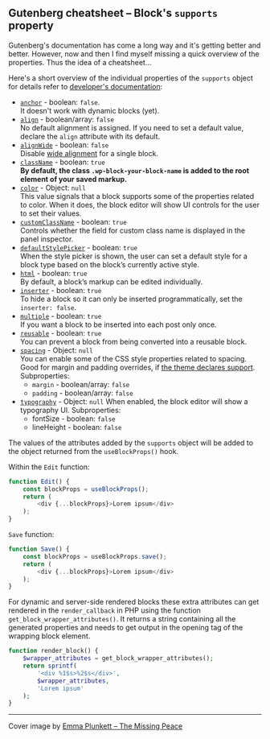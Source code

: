 ## Gutenberg cheatsheet – Block's `supports` property

Gutenberg's documentation has come a long way and it's getting better and better. However, now and then I find myself missing a quick overview of the properties. Thus the idea of a cheatsheet…

Here's a short overview of the individual properties of the `supports` object for details refer to [developer's documentation](https://developer.wordpress.org/block-editor/reference-guides/block-api/block-supports/):

- [`anchor`](https://developer.wordpress.org/block-editor/reference-guides/block-api/block-supports/#anchor) - boolean: `false`.  
  It doesn't work with dynamic blocks (yet).
- [`align`](https://developer.wordpress.org/block-editor/reference-guides/block-api/block-supports/#align) - boolean/array: `false`  
  No default alignment is assigned. If you need to set a default value, declare the `align` attribute with its default.
- [`alignWide`](https://developer.wordpress.org/block-editor/reference-guides/block-api/block-supports/#alignwide) - boolean: `false`  
  Disable [wide alignment](https://developer.wordpress.org/block-editor/how-to-guides/themes/theme-support/#wide-alignment) for a single block.
- [`className`](https://developer.wordpress.org/block-editor/reference-guides/block-api/block-supports/#classname) - boolean: `true`  
  **By default, the class `.wp-block-your-block-name` is added to the root element of your saved markup.**
- [`color`](https://developer.wordpress.org/block-editor/reference-guides/block-api/block-supports/#color) - Object: `null`  
  This value signals that a block supports some of the properties related to color. When it does, the block editor will show UI controls for the user to set their values.
- [`customClassName`](https://developer.wordpress.org/block-editor/reference-guides/block-api/block-supports/#customclassname) - boolean: `true`  
  Controls whether the field for custom class name is displayed in the panel inspector.
- [`defaultStylePicker`](https://developer.wordpress.org/block-editor/reference-guides/block-api/block-supports/#defaultstylepicker) - boolean: `true`  
  When the style picker is shown, the user can set a default style for a block type based on the block’s currently active style.
- [`html`](https://developer.wordpress.org/block-editor/reference-guides/block-api/block-supports/#html) - boolean: `true`  
  By default, a block’s markup can be edited individually.
- [`inserter`](https://developer.wordpress.org/block-editor/reference-guides/block-api/block-supports/#inserter) - boolean: `true`  
  To hide a block so it can only be inserted programmatically, set the `inserter: false`.
- [`multiple`](https://developer.wordpress.org/block-editor/reference-guides/block-api/block-supports/#multiple) - boolean: `true`  
  If you want a block to be inserted into each post only once.
- [`reusable`](https://developer.wordpress.org/block-editor/reference-guides/block-api/block-supports/#reusable) - boolean: `true`  
  You can prevent a block from being converted into a reusable block.
- [`spacing`](https://developer.wordpress.org/block-editor/reference-guides/block-api/block-supports/#spacing) - Object: `null`  
  You can enable some of the CSS style properties related to spacing. Good for margin and padding overrides, if [the theme declares support](https://developer.wordpress.org/block-editor/how-to-guides/themes/theme-support/#cover-block-padding).
  Subproperties:
  - `margin` - boolean/array: `false`
  - `padding` - boolean/array: `false`
- [`typography`](https://developer.wordpress.org/block-editor/reference-guides/block-api/block-supports/#typography) - Object: `null`
  When enabled, the block editor will show a typography UI.
  Subproperties:
  - fontSize - boolean: `false`
  - lineHeight - boolean: `false`


The values of the attributes added by the `supports` object will be added to the object returned from the `useBlockProps()` hook.

Within the `Edit` function:
```javascript
function Edit() {
	const blockProps = useBlockProps();
	return (
		<div {...blockProps}>Lorem ipsum</div>
	);
}
```

`Save` function:
```javascript
function Save() {
	const blockProps = useBlockProps.save();
	return (
		<div {...blockProps}>Lorem ipsum</div>
	);
}
```

For dynamic and server-side rendered blocks these extra attributes can get rendered in the `render_callback` in PHP using the function `get_block_wrapper_attributes()`. It returns a string containing all the generated properties and needs to get output in the opening tag of the wrapping block element.

```php
function render_block() {
	$wrapper_attributes = get_block_wrapper_attributes();
	return sprintf(
		'<div %1$s>%2$s</div>',
		$wrapper_attributes,
		'Lorem ipsum'
	);
}
```

---
Cover image by [Emma Plunkett – The Missing Peace](https://www.emmaplunkett.art/artwork/missing-peace/)